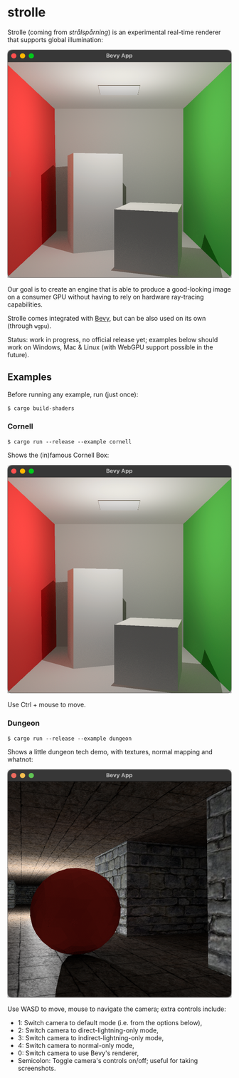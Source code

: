 # strolle

Strolle (coming from _strålspårning_) is an experimental real-time renderer that
supports global illumination:

<p align="center">
  <img width="512" height="512" src="_readme/cornell.png">
</p>

Our goal is to create an engine that is able to produce a good-looking image on
a consumer GPU without having to rely on hardware ray-tracing capabilities.

Strolle comes integrated with [Bevy](https://bevyengine.org/), but can be also
used on its own (through `wgpu`).

Status: work in progress, no official release yet; examples below should work on
Windows, Mac & Linux (with WebGPU support possible in the future).

## Examples

Before running any example, run (just once):

``` shell
$ cargo build-shaders
```

### Cornell

``` shell
$ cargo run --release --example cornell
```

Shows the (in)famous Cornell Box:

<p align="center">
  <img width="512" height="512" src="_readme/cornell.png">
</p>

Use Ctrl + mouse to move.

### Dungeon

``` shell
$ cargo run --release --example dungeon
```

Shows a little dungeon tech demo, with textures, normal mapping and whatnot:

<p align="center">
  <img width="512" height="512" src="_readme/dungeon.png">
</p>

Use WASD to move, mouse to navigate the camera; extra controls include:

- 1: Switch camera to default mode (i.e. from the options below),
- 2: Switch camera to direct-lightning-only mode,
- 3: Switch camera to indirect-lightning-only mode,
- 4: Switch camera to normal-only mode,
- 0: Switch camera to use Bevy's renderer,
- Semicolon: Toggle camera's controls on/off; useful for taking screenshots.
